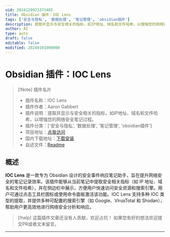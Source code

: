 ```yaml
---
uid: 2024120923373485
title: Obsidian 插件：IOC Lens
tags: ['安全与隐私', '数据处理', '笔记管理', 'obsidian插件']
description: 提取并显示与安全相关的指标，如IP地址、域名和文件哈希，以增强您的网络安全笔记过程。
author: AI
type: auto
draft: false
editable: false
modified: 20240101000000
---
```


# Obsidian 插件：IOC Lens

> [!Note] 插件名片
> - 插件名称：IOC Lens
> - 插件作者：Aaron Gabbert
> - 插件说明：提取并显示与安全相关的指标，如IP地址、域名和文件哈希，以增强您的网络安全笔记过程。
> - 插件分类：['安全与隐私', '数据处理', '笔记管理', 'obsidian插件']
> - 项目地址：[点我访问](https://github.com/acgabbert/ioc-lens)
> - 国内下载地址：[下载安装](https://pkmer.cn/products/plugin/pluginMarket/?ioc-lens)
> - 自述文件：[Readme](https://ghproxy.net/https://raw.githubusercontent.com/acgabbert/IOC-Lens/main/README.md)



## 概述

**IOC Lens** 是一款专为 Obsidian 设计的安全事件响应笔记助手，旨在提升网络安全的笔记记录效率。该插件能够从当前笔记中提取安全相关指标（如 IP 地址、域名和文件哈希），并在侧边栏中展示，方便用户快速访问安全资源和搜索引擎。用户可通过点击工具栏图标或使用命令面板激活该功能。IOC Lens 支持多种 IOC 类型的提取，并提供多种可配置的搜索引擎（如 Google、VirusTotal 和 Shodan），帮助用户更高效地进行网络安全分析和响应。


> [!help] 
> 这篇插件文章还没有人贡献，欢迎占坑！
> 如果您有好的想法欢迎提交PR或者文末留言。
> 

---



